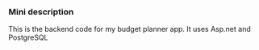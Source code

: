 ### Mini description
This is the backend code for my budget planner app. It uses Asp.net and PostgreSQL